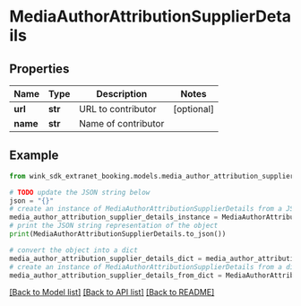 # MediaAuthorAttributionSupplierDetails


## Properties

Name | Type | Description | Notes
------------ | ------------- | ------------- | -------------
**url** | **str** | URL to contributor | [optional] 
**name** | **str** | Name of contributor | 

## Example

```python
from wink_sdk_extranet_booking.models.media_author_attribution_supplier_details import MediaAuthorAttributionSupplierDetails

# TODO update the JSON string below
json = "{}"
# create an instance of MediaAuthorAttributionSupplierDetails from a JSON string
media_author_attribution_supplier_details_instance = MediaAuthorAttributionSupplierDetails.from_json(json)
# print the JSON string representation of the object
print(MediaAuthorAttributionSupplierDetails.to_json())

# convert the object into a dict
media_author_attribution_supplier_details_dict = media_author_attribution_supplier_details_instance.to_dict()
# create an instance of MediaAuthorAttributionSupplierDetails from a dict
media_author_attribution_supplier_details_from_dict = MediaAuthorAttributionSupplierDetails.from_dict(media_author_attribution_supplier_details_dict)
```
[[Back to Model list]](../README.md#documentation-for-models) [[Back to API list]](../README.md#documentation-for-api-endpoints) [[Back to README]](../README.md)


